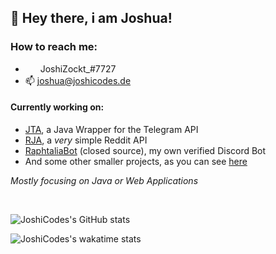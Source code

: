 ## 👋 Hey there, i am Joshua!<br>

### How to reach me:

- <img src="https://www.svgrepo.com/show/353655/discord-icon.svg" style="width: 16px; vertical-align: middle;"/> &nbsp;JoshiZockt_#7727<br>
- 📫 joshua@joshicodes.de<br>

#### Currently working on:
- [JTA](https://github.com/JoshiCodes/JTA), a Java Wrapper for the Telegram API
- [RJA](https://github.com/JoshiCodes/JRA), a _very_ simple Reddit API
- [RaphtaliaBot](https://raphtaliabot.xyz) (closed source), my own verified Discord Bot
- And some other smaller projects, as you can see [here](https://github.com/JoshiCodes?tab=repositories)

_Mostly focusing on Java or Web Applications_<br>

<br>

![JoshiCodes's GitHub stats](https://github-readme-stats-git-masterrstaa-rickstaa.vercel.app/api?username=joshicodes&show_icons=true&count_private=true&theme=dracula)


![JoshiCodes's wakatime stats](https://github-readme-stats-git-masterrstaa-rickstaa.vercel.app/api/wakatime?username=joshizockt_&theme=dracula)
